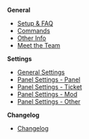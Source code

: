  **General**
- [Setup & FAQ](quick-start)
- [Commands](commands)
- [Other Info](Other-Info)
- [Meet the Team](staff)


 **Settings** 
- [General Settings](General-Settings)
- [Panel Settings - Panel](Panel-Settings-Panel)
- [Panel Settings - Ticket](Panel-Settings-Ticket)
- [Panel Settings - Mod](Panel-Settings-Mod)
- [Panel Settings - Other](Panel-Settings-Other)


 **Changelog**
- [Changelog](changelog)
